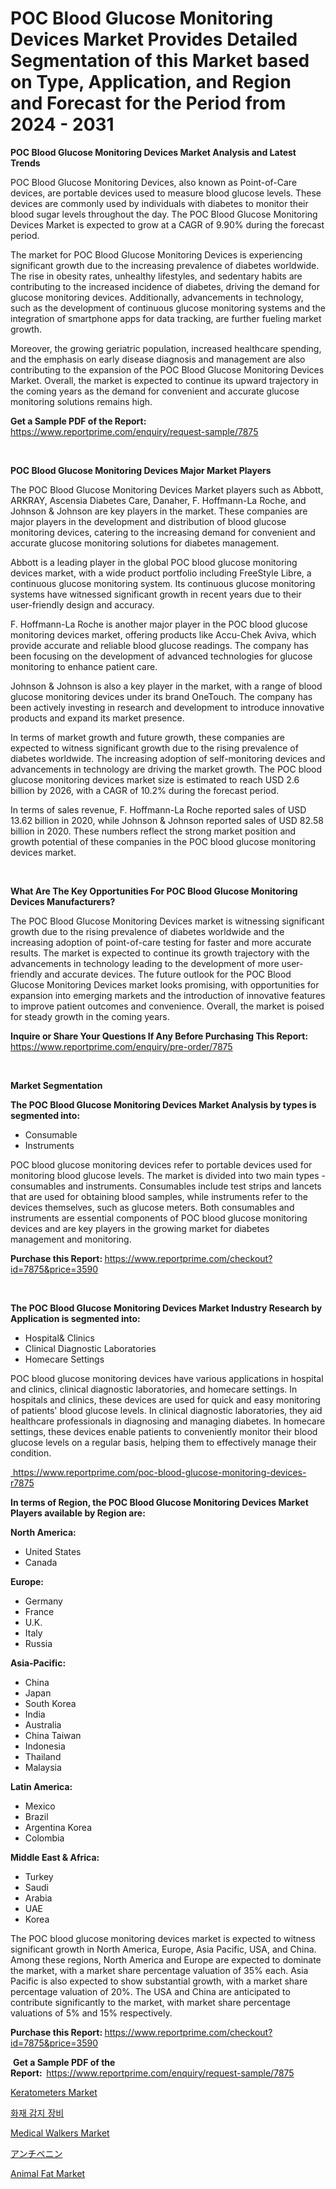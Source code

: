 <p><h1>POC Blood Glucose Monitoring Devices Market Provides Detailed Segmentation of this Market based on Type, Application, and Region and Forecast for the Period from 2024 - 2031</h1></p><p><strong>POC Blood Glucose Monitoring Devices Market Analysis and Latest Trends</strong></p>
<p><p>POC Blood Glucose Monitoring Devices, also known as Point-of-Care devices, are portable devices used to measure blood glucose levels. These devices are commonly used by individuals with diabetes to monitor their blood sugar levels throughout the day. The POC Blood Glucose Monitoring Devices Market is expected to grow at a CAGR of 9.90% during the forecast period.</p><p>The market for POC Blood Glucose Monitoring Devices is experiencing significant growth due to the increasing prevalence of diabetes worldwide. The rise in obesity rates, unhealthy lifestyles, and sedentary habits are contributing to the increased incidence of diabetes, driving the demand for glucose monitoring devices. Additionally, advancements in technology, such as the development of continuous glucose monitoring systems and the integration of smartphone apps for data tracking, are further fueling market growth.</p><p>Moreover, the growing geriatric population, increased healthcare spending, and the emphasis on early disease diagnosis and management are also contributing to the expansion of the POC Blood Glucose Monitoring Devices Market. Overall, the market is expected to continue its upward trajectory in the coming years as the demand for convenient and accurate glucose monitoring solutions remains high.</p></p>
<p><strong>Get a Sample PDF of the Report:&nbsp;</strong> <a href="https://www.reportprime.com/enquiry/request-sample/7875">https://www.reportprime.com/enquiry/request-sample/7875</a></p>
<p>&nbsp;</p>
<p><strong>POC Blood Glucose Monitoring Devices Major Market Players</strong></p>
<p><p>The POC Blood Glucose Monitoring Devices Market players such as Abbott, ARKRAY, Ascensia Diabetes Care, Danaher, F. Hoffmann-La Roche, and Johnson & Johnson are key players in the market. These companies are major players in the development and distribution of blood glucose monitoring devices, catering to the increasing demand for convenient and accurate glucose monitoring solutions for diabetes management.</p><p>Abbott is a leading player in the global POC blood glucose monitoring devices market, with a wide product portfolio including FreeStyle Libre, a continuous glucose monitoring system. Its continuous glucose monitoring systems have witnessed significant growth in recent years due to their user-friendly design and accuracy.</p><p>F. Hoffmann-La Roche is another major player in the POC blood glucose monitoring devices market, offering products like Accu-Chek Aviva, which provide accurate and reliable blood glucose readings. The company has been focusing on the development of advanced technologies for glucose monitoring to enhance patient care.</p><p>Johnson & Johnson is also a key player in the market, with a range of blood glucose monitoring devices under its brand OneTouch. The company has been actively investing in research and development to introduce innovative products and expand its market presence.</p><p>In terms of market growth and future growth, these companies are expected to witness significant growth due to the rising prevalence of diabetes worldwide. The increasing adoption of self-monitoring devices and advancements in technology are driving the market growth. The POC blood glucose monitoring devices market size is estimated to reach USD 2.6 billion by 2026, with a CAGR of 10.2% during the forecast period.</p><p>In terms of sales revenue, F. Hoffmann-La Roche reported sales of USD 13.62 billion in 2020, while Johnson & Johnson reported sales of USD 82.58 billion in 2020. These numbers reflect the strong market position and growth potential of these companies in the POC blood glucose monitoring devices market.</p></p>
<p>&nbsp;</p>
<p><strong>What Are The Key Opportunities For POC Blood Glucose Monitoring Devices Manufacturers?</strong></p>
<p><p>The POC Blood Glucose Monitoring Devices market is witnessing significant growth due to the rising prevalence of diabetes worldwide and the increasing adoption of point-of-care testing for faster and more accurate results. The market is expected to continue its growth trajectory with the advancements in technology leading to the development of more user-friendly and accurate devices. The future outlook for the POC Blood Glucose Monitoring Devices market looks promising, with opportunities for expansion into emerging markets and the introduction of innovative features to improve patient outcomes and convenience. Overall, the market is poised for steady growth in the coming years.</p></p>
<p><strong>Inquire or Share Your Questions If Any Before Purchasing This Report:</strong> <a href="https://www.reportprime.com/enquiry/pre-order/7875">https://www.reportprime.com/enquiry/pre-order/7875</a></p>
<p>&nbsp;</p>
<p><strong>Market Segmentation</strong></p>
<p><strong>The POC Blood Glucose Monitoring Devices Market Analysis by types is segmented into:</strong></p>
<p><ul><li>Consumable</li><li>Instruments</li></ul></p>
<p><p>POC blood glucose monitoring devices refer to portable devices used for monitoring blood glucose levels. The market is divided into two main types - consumables and instruments. Consumables include test strips and lancets that are used for obtaining blood samples, while instruments refer to the devices themselves, such as glucose meters. Both consumables and instruments are essential components of POC blood glucose monitoring devices and are key players in the growing market for diabetes management and monitoring.</p></p>
<p><strong>Purchase this Report:&nbsp;</strong><a href="https://www.reportprime.com/checkout?id=7875&price=3590">https://www.reportprime.com/checkout?id=7875&price=3590</a></p>
<p>&nbsp;</p>
<p><strong>The POC Blood Glucose Monitoring Devices Market Industry Research by Application is segmented into:</strong></p>
<p><ul><li>Hospital& Clinics</li><li>Clinical Diagnostic Laboratories</li><li>Homecare Settings</li></ul></p>
<p><p>POC blood glucose monitoring devices have various applications in hospital and clinics, clinical diagnostic laboratories, and homecare settings. In hospitals and clinics, these devices are used for quick and easy monitoring of patients' blood glucose levels. In clinical diagnostic laboratories, they aid healthcare professionals in diagnosing and managing diabetes. In homecare settings, these devices enable patients to conveniently monitor their blood glucose levels on a regular basis, helping them to effectively manage their condition.</p></p>
<p><a href="https://www.reportprime.com/poc-blood-glucose-monitoring-devices-r7875">&nbsp;https://www.reportprime.com/poc-blood-glucose-monitoring-devices-r7875</a></p>
<p><strong>In terms of Region, the POC Blood Glucose Monitoring Devices Market Players available by Region are:</strong></p>
<p>
    <p> <strong> North America: </strong>
        <ul>
            <li>United States</li>
            <li>Canada</li>
        </ul>
        </p> 
    <p> <strong> Europe: </strong>
        <ul>
            <li>Germany</li>
            <li>France</li>
            <li>U.K.</li>
            <li>Italy</li>
            <li>Russia</li>
        </ul>
        </p> 
    <p> <strong> Asia-Pacific: </strong>
        <ul>
            <li>China</li>
            <li>Japan</li>
            <li>South Korea</li>
            <li>India</li>
            <li>Australia</li>
            <li>China Taiwan</li>
            <li>Indonesia</li>
            <li>Thailand</li>
            <li>Malaysia</li>
        </ul>
        </p> 
    <p> <strong> Latin America: </strong>
        <ul>
            <li>Mexico</li>
            <li>Brazil</li>
            <li>Argentina Korea</li>
            <li>Colombia</li>
        </ul>
        </p> 
    <p> <strong> Middle East & Africa: </strong>
        <ul>
            <li>Turkey</li>
            <li>Saudi</li>
            <li>Arabia</li>
            <li>UAE</li>
            <li>Korea</li>
        </ul>
    </p>
    </p>
<p><p>The POC blood glucose monitoring devices market is expected to witness significant growth in North America, Europe, Asia Pacific, USA, and China. Among these regions, North America and Europe are expected to dominate the market, with a market share percentage valuation of 35% each. Asia Pacific is also expected to show substantial growth, with a market share percentage valuation of 20%. The USA and China are anticipated to contribute significantly to the market, with market share percentage valuations of 5% and 15% respectively.</p></p>
<p><strong>Purchase this Report: </strong><a href="https://www.reportprime.com/checkout?id=7875&price=3590">https://www.reportprime.com/checkout?id=7875&price=3590</a></p>
<p>&nbsp;<strong>Get a Sample PDF of the Report:&nbsp;&nbsp;</strong><a href="https://www.reportprime.com/enquiry/request-sample/7875">https://www.reportprime.com/enquiry/request-sample/7875</a></p>
<p><strong></strong></p>
<p><p><a href="https://github.com/Alonsoolds3wq1d81czn8rbol/Market-Research-Report-List-2/blob/main/keratometers-market.md">Keratometers Market</a></p><p><a href="https://github.com/vs10l4sfg5c/Market-Research-Report-List-2/blob/main/233084072679.md">화재 감지 장비</a></p><p><a href="https://github.com/yemakinde/Market-Research-Report-List-2/blob/main/medical-walkers-market.md">Medical Walkers Market</a></p><p><a href="https://github.com/LeanneBruen2023/Market-Research-Report-List-1/blob/main/993923176822.md">アンチベニン</a></p><p><a href="https://issuu.com/reportprime-2/docs/animal-fat-market-size-2030.pptx">Animal Fat Market</a></p></p>